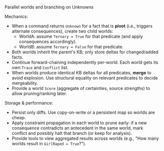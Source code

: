 Parallel worlds and branching on Unknowns

Mechanics:

- When a command returns `Unknown` for a fact that is **pivot** (i.e., triggers alternate consequences), create two child worlds:
	- WorldA: assume `Ternary = True` for that predicate (and apply consequences accordingly).
	- WorldB: assume `Ternary = False` for that predicate.
- Both worlds inherit the parent's KB; only store deltas for changed/added facts.
- Continue forward-chaining independently per-world. Each world gets its own `Trace` and `Conflict` list.
- When worlds produce identical KB deltas for all predicates, **merge** to avoid explosion. Use structural equality on relevant predicates to decide mergeability.
- Provide a world `Score` (aggregate of certainties, source strengths) to allow pruning/ranking later.

Storage & performance:

- Persist only diffs. Use copy-on-write or a persistent map so worlds are cheap.
- Apply constraint propagation in each world to prune early: if a new consequence contradicts an antecedent in the same world, mark conflict and possibly halt that branch (or keep for analysis).
- Provide tools to view aggregated results across worlds (e.g., "How many worlds result in `GirlRaped = True`?").
